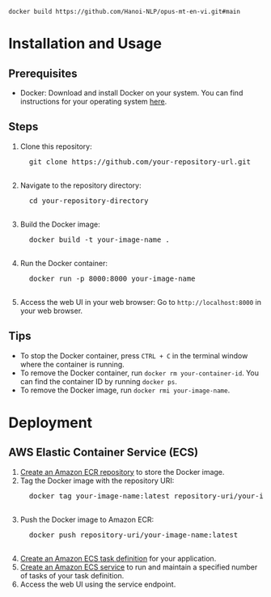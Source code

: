 ```
docker build https://github.com/Hanoi-NLP/opus-mt-en-vi.git#main
```
<h1>Installation and Usage</h1>

<h2>Prerequisites</h2>

<ul>
  <li>Docker: Download and install Docker on your system. You can find instructions for your operating system <a href="https://docs.docker.com/engine/install/">here</a>.</li>
</ul>

<h2>Steps</h2>

<ol>
  <li>Clone this repository:
  <pre>
  git clone https://github.com/your-repository-url.git
  </pre>
  </li>
  <li>Navigate to the repository directory:
  <pre>
  cd your-repository-directory
  </pre>
  </li>
  <li>Build the Docker image:
  <pre>
  docker build -t your-image-name .
  </pre>
  </li>
  <li>Run the Docker container:
  <pre>
  docker run -p 8000:8000 your-image-name
  </pre>
  </li>
  <li>Access the web UI in your web browser:
  Go to <code>http://localhost:8000</code> in your web browser.
  </li>
</ol>

<h2>Tips</h2>
<ul>
  <li>To stop the Docker container, press <code>CTRL + C</code> in the terminal window where the container is running.</li>
  <li>To remove the Docker container, run <code>docker rm your-container-id</code>. You can find the container ID by running <code>docker ps</code>.</li>
  <li>To remove the Docker image, run <code>docker rmi your-image-name</code>.</li>
</ul>

<h1>Deployment</h1>

<h2>AWS Elastic Container Service (ECS)</h2>

<ol>
  <li><a href="https://docs.aws.amazon.com/en_us/AmazonECR/latest/userguide/repository-create.html">Create an Amazon ECR repository</a> to store the Docker image.</li>
  <li>Tag the Docker image with the repository URI:
  <pre>
  docker tag your-image-name:latest repository-uri/your-image-name:latest
  </pre>
  </li>
  <li>Push the Docker image to Amazon ECR:
  <pre>
  docker push repository-uri/your-image-name:latest
  </pre>
  </li>
  <li><a href="https://docs.aws.amazon.com/en_us/AmazonECS/latest/developerguide/task_definitions.html">Create an Amazon ECS task definition</a> for your application.</li>
  <li><a href="https://docs.aws.amazon.com/en_us/AmazonECS/latest/developerguide/ecs_services.html">Create an Amazon ECS service</a> to run and maintain a specified number of tasks of your task definition.</li>
  <li>Access the web UI using the service endpoint.</li>
</ol>
